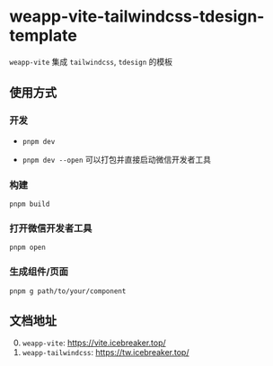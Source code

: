 # weapp-vite-tailwindcss-tdesign-template

`weapp-vite` 集成 `tailwindcss`, `tdesign` 的模板

## 使用方式

### 开发

- `pnpm dev`

- `pnpm dev --open` 可以打包并直接启动微信开发者工具

### 构建

`pnpm build`

### 打开微信开发者工具

`pnpm open`

### 生成组件/页面

`pnpm g path/to/your/component`

## 文档地址

0. `weapp-vite`: https://vite.icebreaker.top/
1. `weapp-tailwindcss`: https://tw.icebreaker.top/
